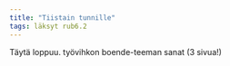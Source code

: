 ```yaml
---
title: "Tiistain tunnille"
tags: läksyt rub6.2
---
```


Täytä loppuu. työvihkon boende-teeman sanat (3 sivua!)